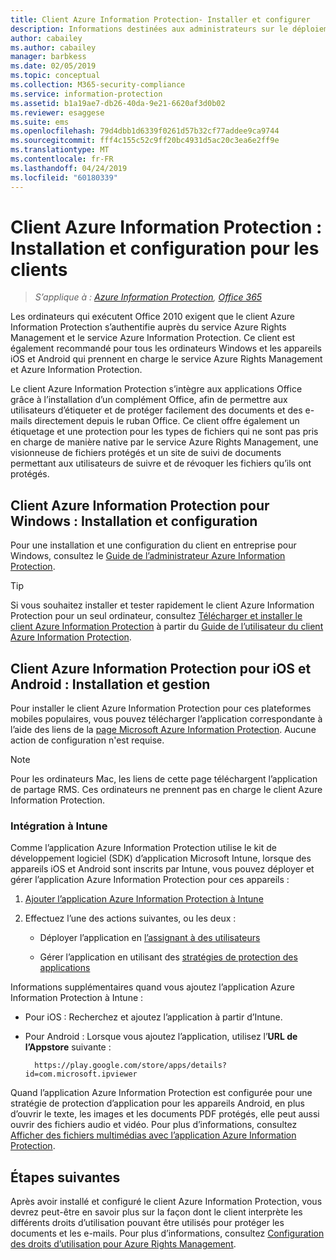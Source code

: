 ```yaml
---
title: Client Azure Information Protection- Installer et configurer
description: Informations destinées aux administrateurs sur le déploiement du client Azure Information Protection sur les ordinateurs et appareils mobiles Windows.
author: cabailey
ms.author: cabailey
manager: barbkess
ms.date: 02/05/2019
ms.topic: conceptual
ms.collection: M365-security-compliance
ms.service: information-protection
ms.assetid: b1a19ae7-db26-40da-9e21-6620af3d0b02
ms.reviewer: esaggese
ms.suite: ems
ms.openlocfilehash: 79d4dbb1d6339f0261d57b32cf77addee9ca9744
ms.sourcegitcommit: fff4c155c52c9ff20bc4931d5ac20c3ea6e2ff9e
ms.translationtype: MT
ms.contentlocale: fr-FR
ms.lasthandoff: 04/24/2019
ms.locfileid: "60180339"
---
```

# <a name="azure-information-protection-client-installation-and-configuration-for-clients"></a>Client Azure Information Protection : Installation et configuration pour les clients

>*S’applique à : [Azure Information Protection](https://azure.microsoft.com/pricing/details/information-protection), [Office 365](https://download.microsoft.com/download/E/C/F/ECF42E71-4EC0-48FF-AA00-577AC14D5B5C/Azure_Information_Protection_licensing_datasheet_EN-US.pdf)*

Les ordinateurs qui exécutent Office 2010 exigent que le client Azure Information Protection s’authentifie auprès du service Azure Rights Management et le service Azure Information Protection. Ce client est également recommandé pour tous les ordinateurs Windows et les appareils iOS et Android qui prennent en charge le service Azure Rights Management et Azure Information Protection. 

Le client Azure Information Protection s’intègre aux applications Office grâce à l’installation d’un complément Office, afin de permettre aux utilisateurs d’étiqueter et de protéger facilement des documents et des e-mails directement depuis le ruban Office. Ce client offre également un étiquetage et une protection pour les types de fichiers qui ne sont pas pris en charge de manière native par le service Azure Rights Management, une visionneuse de fichiers protégés et un site de suivi de documents permettant aux utilisateurs de suivre et de révoquer les fichiers qu’ils ont protégés.

## <a name="the-azure-information-protection-client-for-windows-installation-and-configuration"></a>Client Azure Information Protection pour Windows : Installation et configuration

Pour une installation et une configuration du client en entreprise pour Windows, consultez le [Guide de l’administrateur Azure Information Protection](./rms-client/client-admin-guide.md).

> [!TIP]
> Si vous souhaitez installer et tester rapidement le client Azure Information Protection pour un seul ordinateur, consultez [Télécharger et installer le client Azure Information Protection](./rms-client/install-client-app.md) à partir du [Guide de l’utilisateur du client Azure Information Protection](./rms-client/client-user-guide.md).

## <a name="the-azure-information-protection-client-for-ios-and-android-installation-and-management"></a>Client Azure Information Protection pour iOS et Android : Installation et gestion

Pour installer le client Azure Information Protection pour ces plateformes mobiles populaires, vous pouvez télécharger l’application correspondante à l’aide des liens de la [page Microsoft Azure Information Protection](https://go.microsoft.com/fwlink/?LinkId=303970). Aucune action de configuration n'est requise.

> [!NOTE]
> Pour les ordinateurs Mac, les liens de cette page téléchargent l’application de partage RMS. Ces ordinateurs ne prennent pas en charge le client Azure Information Protection.

### <a name="integration-with-intune"></a>Intégration à Intune

Comme l’application Azure Information Protection utilise le kit de développement logiciel (SDK) d’application Microsoft Intune, lorsque des appareils iOS et Android sont inscrits par Intune, vous pouvez déployer et gérer l’application Azure Information Protection pour ces appareils :

1. [Ajouter l’application Azure Information Protection à Intune](/intune/apps-add) 

2. Effectuez l’une des actions suivantes, ou les deux :
    
    - Déployer l’application en [l’assignant à des utilisateurs](/intune/apps-deploy)
    
    - Gérer l’application en utilisant des [stratégies de protection des applications](/intune/app-protection-policies)

Informations supplémentaires quand vous ajoutez l’application Azure Information Protection à Intune :

- Pour iOS : Recherchez et ajoutez l’application à partir d’Intune.

- Pour Android : Lorsque vous ajoutez l’application, utilisez l’**URL de l’Appstore** suivante :
        
        https://play.google.com/store/apps/details?id=com.microsoft.ipviewer

Quand l’application Azure Information Protection est configurée pour une stratégie de protection d’application pour les appareils Android, en plus d’ouvrir le texte, les images et les documents PDF protégés, elle peut aussi ouvrir des fichiers audio et vidéo. Pour plus d’informations, consultez [Afficher des fichiers multimédias avec l’application Azure Information Protection](/intune/end-user-mam-apps-android#view-media-files-with-the-azure-information-protection-app).

## <a name="next-steps"></a>Étapes suivantes

Après avoir installé et configuré le client Azure Information Protection, vous devrez peut-être en savoir plus sur la façon dont le client interprète les différents droits d’utilisation pouvant être utilisés pour protéger les documents et les e-mails. Pour plus d’informations, consultez [Configuration des droits d’utilisation pour Azure Rights Management](configure-usage-rights.md).
